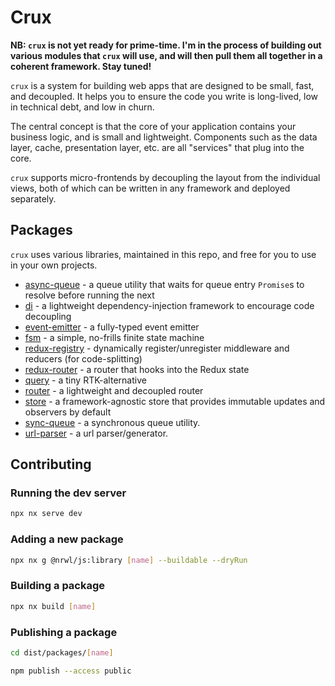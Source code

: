 # Crux

**NB: `crux` is not yet ready for prime-time. I'm in the process of building out various modules that `crux` will use, and will then pull them all together in a coherent framework. Stay tuned!**

`crux` is a system for building web apps that are designed to be small, fast, and decoupled. It helps you to ensure the code you write is long-lived, low in technical debt, and low in churn.

The central concept is that the core of your application contains your business logic, and is small and lightweight. Components such as the data layer, cache, presentation layer, etc. are all "services" that plug into the core.

`crux` supports micro-frontends by decoupling the layout from the individual views, both of which can be written in any framework and deployed separately.

## Packages

`crux` uses various libraries, maintained in this repo, and free for you to use in your own projects.

- [async-queue](packages/async-queue/README.md) - a queue utility that waits for queue entry `Promise`s to resolve before running the next
- [di](packages/di/README.md) - a lightweight dependency-injection framework to encourage code decoupling
- [event-emitter](packages/event-emitter/README.md) - a fully-typed event emitter
- [fsm](packages/fsm/README.md) - a simple, no-frills finite state machine
- [redux-registry](packages/redux-registry/README.md) - dynamically register/unregister middleware and reducers (for code-splitting)
- [redux-router](packages/redux-router/README.md) - a router that hooks into the Redux state
- [query](packages/query/README.md) - a tiny RTK-alternative
- [router](packages/router/README.md) - a lightweight and decoupled router
- [store](packages/store/README.md) - a framework-agnostic store that provides immutable updates and observers by default
- [sync-queue](packages/sync-queue/README.md) - a synchronous queue utility.
- [url-parser](packages/url-parser/README.md) - a url parser/generator.

## Contributing

### Running the dev server

```bash
npx nx serve dev
```

### Adding a new package

```bash
npx nx g @nrwl/js:library [name] --buildable --dryRun
```

### Building a package

```bash
npx nx build [name]
```

### Publishing a package

```bash
cd dist/packages/[name]

npm publish --access public
```
